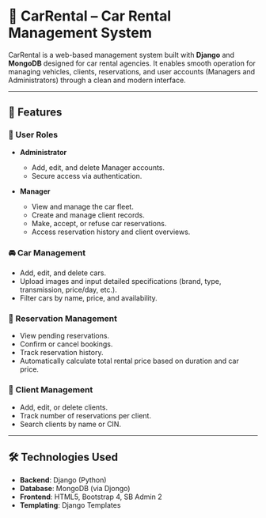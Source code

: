 # 🚗 CarRental – Car Rental Management System

CarRental is a web-based management system built with **Django** and **MongoDB** designed for car rental agencies. It enables smooth operation for managing vehicles, clients, reservations, and user accounts (Managers and Administrators) through a clean and modern interface.

---

## 📌 Features

### 👤 User Roles

- **Administrator**
  - Add, edit, and delete Manager accounts.
  - Secure access via authentication.

- **Manager**
  - View and manage the car fleet.
  - Create and manage client records.
  - Make, accept, or refuse car reservations.
  - Access reservation history and client overviews.

### 🚘 Car Management

- Add, edit, and delete cars.
- Upload images and input detailed specifications (brand, type, transmission, price/day, etc.).
- Filter cars by name, price, and availability.

### 📅 Reservation Management

- View pending reservations.
- Confirm or cancel bookings.
- Track reservation history.
- Automatically calculate total rental price based on duration and car price.

### 👥 Client Management

- Add, edit, or delete clients.
- Track number of reservations per client.
- Search clients by name or CIN.

---

## 🛠️ Technologies Used

- **Backend**: Django (Python)
- **Database**: MongoDB (via Djongo)
- **Frontend**: HTML5, Bootstrap 4, SB Admin 2
- **Templating**: Django Templates
